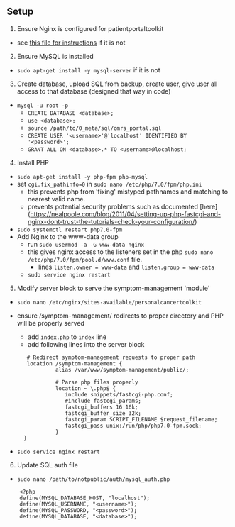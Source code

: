 ## Setup
1) Ensure Nginx is configured for patientportaltoolkit
- see [this file for instructions](https://github.com/maurya/openmrs-module-patientportaltoolkit/blob/master/0_meta/setup_nginx.md) if it is not

2) Ensure MySQL is installed
- `sudo apt-get install -y mysql-server` if it is not

3) Create database, upload SQL from backup, create user, give user all access to that database (designed that way in code)
- `mysql -u root -p`
    - `CREATE DATABASE <database>;`
    - `use <database>;`
    - `source /path/to/0_meta/sql/omrs_portal.sql`
    - `CREATE USER '<username>'@'localhost' IDENTIFIED BY '<password>';`
    - `GRANT ALL ON <database>.* TO <username>@localhost;`


4) Install PHP
- `sudo apt-get install -y php-fpm php-mysql`
- set `cgi.fix_pathinfo=0` in `sudo nano /etc/php/7.0/fpm/php.ini` 
    - this prevents php from 'fixing' mistyped pathnames and matching to nearest valid name.
    - prevents potential security problems such as documented [here] (https://nealpoole.com/blog/2011/04/setting-up-php-fastcgi-and-nginx-dont-trust-the-tutorials-check-your-configuration/)
- `sudo systemctl restart php7.0-fpm`
- Add Nginx to the www-data group
    - run `sudo usermod -a -G www-data nginx`
    - this gives nginx access to the listeners set in the php `sudo nano /etc/php/7.0/fpm/pool.d/www.conf` file.
        - lines `listen.owner = www-data` and `listen.group = www-data`
    - `sudo service nginx restart`

5) Modify server block to serve the symptom-management 'module'
- `sudo nano /etc/nginx/sites-available/personalcancertoolkit`
- ensure <domain>/symptom-management/ redirects to proper directory and PHP will be properly served
    - add `index.php` to `index` line
    - add following lines into the server block
    ```
       # Redirect symptom-management requests to proper path
       location /symptom-management {
                alias /var/www/symptom-management/public/;

                # Parse php files properly 
                location ~ \.php$ {
                   include snippets/fastcgi-php.conf;
                   #include fastcgi_params;
                   fastcgi_buffers 16 16k; 
                   fastcgi_buffer_size 32k;
                   fastcgi_param SCRIPT_FILENAME $request_filename;
                   fastcgi_pass unix:/run/php/php7.0-fpm.sock;
                }
      }

    ```
  
- `sudo service nginx restart`

6) Update SQL auth file
- `sudo nano /path/to/notpublic/auth/mysql_auth.php`
```
    <?php
    define(MYSQL_DATABASE_HOST, "localhost");
    define(MYSQL_USERNAME, "<username>");
    define(MYSQL_PASSWORD, "<password>");
    define(MYSQL_DATABASE, "<database>");
```



